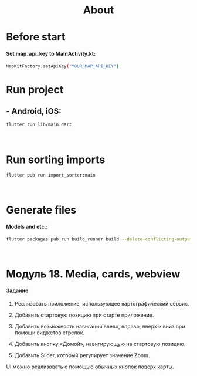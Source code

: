 <h1 align="center">About</h1>

# Before start
#### Set map_api_key to MainActivity.kt:
```sh
MapKitFactory.setApiKey("YOUR_MAP_API_KEY")
```

# Run project
## - Android, iOS:
```sh
flutter run lib/main.dart
```

<br />

# Run sorting imports
```sh
flutter pub run import_sorter:main
```

<br />

# Generate files
#### Models and etc.:
```sh
flutter packages pub run build_runner build --delete-conflicting-outputs
```

<br />

# Модуль 18. Media, cards, webview

#### Задание

1. Реализовать приложение, использующее картографический сервис.

2. Добавить стартовую позицию при старте приложения.

3. Добавить возможность навигации влево, вправо, вверх и вниз при помощи виджетов стрелок.

4. Добавить кнопку «Домой», навигирующую на стартовую позицию.

5. Добавить Slider, который регулирует значение Zoom.

UI можно реализовать с помощью обычных кнопок поверх карты.
